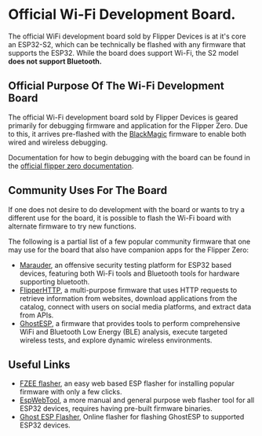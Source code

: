 # Official Wi-Fi Development Board.
The official WiFi development board sold by Flipper Devices is at it's core an ESP32-S2, which can be technically be flashed with any firmware that supports the ESP32. While the board does support Wi-Fi, the S2 model **does not support Bluetooth.**

## Official Purpose Of The Wi-Fi Development Board
The official Wi-Fi development board sold by Flipper Devices is geared primarily for debugging firmware and application for the Flipper Zero. Due to this, it arrives pre-flashed with the [BlackMagic](https://github.com/flipperdevices/blackmagic-esp32-s2) firmware to enable both wired and wireless debugging. 

Documentation for how to begin debugging with the board can be found in the [official flipper zero documentation](https://developer.flipper.net/flipperzero/doxygen/dev_board_get_started.html). 

## Community Uses For The Board
If one does not desire to do development with the board or wants to try a different use for the board, it is possible to flash the Wi-Fi board with alternate firmware to try new functions. 

The following is a partial list of a few popular community firmware that one may use for the board that also have companion apps for the Flipper Zero:

- [Marauder](https://github.com/justcallmekoko/ESP32Marauder/wiki/flipper-zero), an offensive security testing platform for ESP32 based devices, featuring both Wi-Fi tools and Bluetooth tools for hardware supporting bluetooth. 
- [FlipperHTTP](https://github.com/jblanked/FlipperHTTP), a multi-purpose firmware that uses HTTP requests to retrieve information from websites, download applications from the catalog, connect with users on social media platforms, and extract data from APIs.
- [GhostESP](https://github.com/Spooks4576/Ghost_ESP), a firmware that provides tools to perform comprehensive WiFi and Bluetooth Low Energy (BLE) analysis, execute targeted wireless tests, and explore dynamic wireless environments.


## Useful Links
- [FZEE flasher](https://fzeeflasher.com), an easy web based ESP flasher for installing popular firmware with only a few clicks. 
- [EspWebTool](https://esp.huhn.me), a more manual and general purpose web flasher tool for all ESP32 devices, requires having pre-built firmware binaries.
- [Ghost ESP Flasher](https://flasher.spookytools.com), Online flasher for flashing GhostESP to supported ESP32 devices.  
